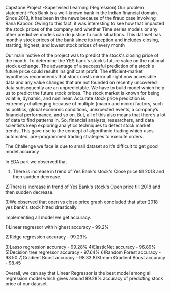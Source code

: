 Capstone Project -Supervised Learning (Regression)
Our problem statement -Yes Bank is a well-known bank in the Indian financial domain. Since 2018, it has been in the news because of the fraud case involving Rana Kapoor. Owing to this fact, it was interesting to see how that impacted the stock prices of the company and whether Time series models or any other predictive models can do justice to such situations. This dataset has monthly stock prices of the bank since its inception and includes closing, starting, highest, and lowest stock prices of every month

Our main motive of the project was to predict the stock's closing price of the month. To determine the YES bank's stock’s future value on the national stock exchange. The advantage of a successful prediction of a stock's future price could results insignificant profit. The efficient-market hypothesis recommends that stock costs mirror all right now accessible data and any value changes that are not founded on recently uncovered data subsequently are an unpredictable. We have to build model which help us to predict the future stock prices.
The stock market is known for being volatile, dynamic, and nonlinear. Accurate stock price prediction is extremely challenging because of multiple (macro and micro) factors, such as politics, global economic conditions, unexpected events, a company’s financial performance, and so on. But, all of this also means that there’s a lot of data to find patterns in. So, financial analysts, researchers, and data scientists keep exploring analytics techniques to detect stock market trends. This gave rise to the concept of algorithmic trading which uses automated, pre-programmed trading strategies to execute orders.

The Challenge we face is due to small dataset so it’s difficult to get good model accuracy

In EDA part we observed that

1) There is increase in trend of Yes Bank's stock's Close price till 2018 and then sudden decrease.

2)There is increase in trend of Yes Bank's stock's Open price till 2018 and then sudden decrease.

3)We observed that open vs close price graph concluded that after 2018 yes bank's stock hitted drastically.

implementing all model we get accuracy.

1)Linear regressor with highest accuracy - 99.2%

2)Ridge regression accuracy - 99.23%

3)Lasso regression accuracy - 99.28%
4)ElasticNet accuracy - 96.89%
5)Decision tree regressor accuracy - 97.64%
6)Random Forest accuracy - 98.50
7)Gradient Boost accuracy - 98.33
8)Xtream Gradient Boost accuracy - 98.45

Overall, we can say that Linear Regressor is the best model among all regression model which gives around 99.28% accuracy of predicting stock price of our dataset.
